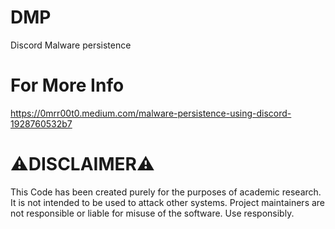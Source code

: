 # DMP
Discord Malware persistence
# For More Info
https://0mrr00t0.medium.com/malware-persistence-using-discord-1928760532b7
# ⚠️DISCLAIMER⚠️
This  Code has been created purely for the purposes of academic research. It is not intended to be used to attack other systems. Project maintainers are not responsible or liable for misuse of the software. Use responsibly.
